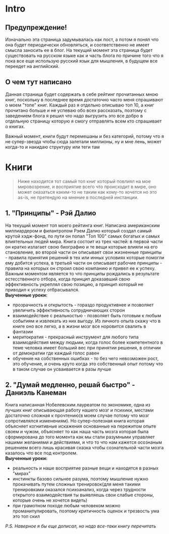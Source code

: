 # Intro
## Предупреждение!
Изначально эта страница задумывалась как пост, а потом я понял что она будет периодически обновляться, и соответственно не имеет смысла заносить ее в блог. 
На текущий момент эта страница будет существовать на русском языке как и часть блога по причине того что я пока все еще использую русский язык для мышления, в будущем все переедет на английский.

## О чем тут написано
Данная страница будет содержать в себе рейтинг прочитанных мною книг, поскольку в последнее время достаточно часто меня спрашивают о моем "топе" книг. Каждый раз я отдельно описываю топ 10, а книг прочитано больше и не успеваю обо всех рассказать, поэтому с заведением блога я решил что надо выгрузить это все добро в отдельную страницу которую я смогу отправлять всем кто спрашивает о книгах.

Важный момент, книги будут перемешаны и без категорий, потому что я не супер-звезда чтобы сюда залетали миллионы, ну и мне лень, может когда-то и накидаю структуру или теги там

# Книги
> Ниже находится тот самый топ книг который повлиял на мое мировозрение, и восприятие всего что происходит в мире, оно может оказаться каким-то не таким как кому-то хочется но это as-is, не претендую на мнение в последней инстанции.

## 1. "Принципы" - Рэй Далио  
На текущий момент топ моего рейтинга книг. Написана американским миллиардером и филантропом Рэем Далио который создал самый крутой хэдж-фонд, по пути он попал "Топ 100" самых богатых и самых влиятельных людей мира. Книга состоит из трех частей: в первой части он кратко излагает свою биографию и те вещи которые влияли на его становление, во второй части он описывает свои жизненные принципы - правила принятия решений в тех или инных условиях которые помогли ему добится успеха, в третьей части он описывает рабочие принципы - правила на которых он строил свою компанию и привел ее к успеху. Важным моментом является то что принципы рождались в результате естесственного отбора, когда принцип доказавший свою эффективность укреплял свою позицию, а принцип который не приводил к успеху отбрасывался.  
**Выученные уроки:** 
* прозрачность и открытость - гораздо продуктивнее и позволяет увеличить эффективность сотрудничающих сторон
* взаимодействие с реальностью - позволяет быть готовым к любым событиям и извлекать из них выгоду. Из личного опыта скажу что в книге оно все легко, а в жизни мозг все норовится свалить в фантазии
* меритократия - прекрасный инструмент для любого типа взаимодействия между людьми, когда голос более компетентного в теме человка имеет больший вес при принятии решения, в отличии от демократии где каждый голос равен
* обучение на собственных ошибках - то без чего невозможен рост, это обучение, и очень круто когда это собственный опыт потому что в таком случае он усваивается в разы лучше

## 2. "Думай медленно, решай быстро" - Даниэль Канеман
Книга написанная Нобелевским лауреатом по экономике, одна из лучших книг описывающая работу нашего мозг и психики, местами достаточно сложная к прочтению(в моем случае потому что мозг сопротивлялся изменениям). Но супер-полезная книга которая объясняет когнитивные искажения основанные на пережитом опыте своем и чужом, объясняет то как наша часть мозга которая была сформирована до того момента как мы стали разумными управляет нашими желаниями и действиями, и что то что нам кажется осознаным решением всего лишь красивая сказка чтобы сознательной части мозга казалось что все под контролем.  
**Выученные уроки:**
* реальность и наше восприятие разные вещи и находятся в разных "мирах"
* инстинкты базово сильнее разума, поэтому мышление нужно прокачивать путем сложных тренировок(для меня такими тренировками оказался психоанализ, когда через трудности открытого взаимодействия ты выявляешь свои слабые стороны, которые очень не хочется видеть)
* при грамотном походе любым человеком можно проманипулировать, поэтому критичность оценок и трезвость ума это топ скил  

*_P.S. Наверное я бы еще дописал, но надо все-таки книгу перечитать_*

